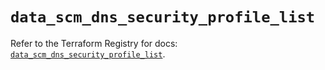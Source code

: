 # `data_scm_dns_security_profile_list`

Refer to the Terraform Registry for docs: [`data_scm_dns_security_profile_list`](https://registry.terraform.io/providers/paloaltonetworks/scm/1.0.2/docs/data-sources/dns_security_profile_list).

